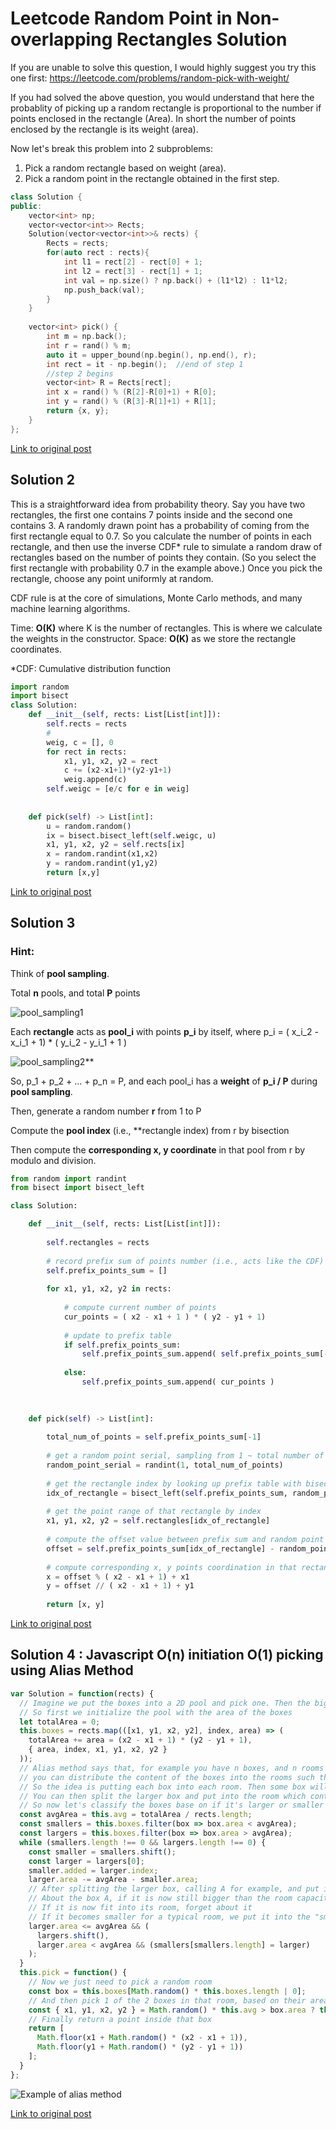 # Leetcode Random Point in Non-overlapping Rectangles Solution

If you are unable to solve this question, I would highly suggest you try this one first:
https://leetcode.com/problems/random-pick-with-weight/

If you had solved the above question, you would understand that here the probablity of picking up a random rectangle is proportional to the number if points enclosed in the rectangle (Area). In short the number of points enclosed by the rectangle is its weight (area).

Now let's break this problem into 2 subproblems:

1. Pick a random rectangle based on weight (area).
2. Pick a random point in the rectangle obtained in the first step.
```c++
class Solution {
public:
    vector<int> np;
    vector<vector<int>> Rects;
    Solution(vector<vector<int>>& rects) {
        Rects = rects;
        for(auto rect : rects){
            int l1 = rect[2] - rect[0] + 1;
            int l2 = rect[3] - rect[1] + 1;
            int val = np.size() ? np.back() + (l1*l2) : l1*l2; 
            np.push_back(val);
        }
    }
    
    vector<int> pick() {
        int m = np.back();
        int r = rand() % m;
        auto it = upper_bound(np.begin(), np.end(), r);
        int rect = it - np.begin();  //end of step 1
		//step 2 begins
        vector<int> R = Rects[rect];
        int x = rand() % (R[2]-R[0]+1) + R[0];
        int y = rand() % (R[3]-R[1]+1) + R[1];
        return {x, y};
    }
};
```
[Link to original post](https://leetcode.com/problems/random-point-in-non-overlapping-rectangles/discuss/805466/C%2B%2B-Easy-solution-with-explanation)

## Solution 2
This is a straightforward idea from probability theory. Say you have two rectangles, the first one contains 7 points inside and the second one contains 3. A randomly drawn point has a probability of coming from the first rectangle equal to 0.7. So you calculate the number of points in each rectangle, and then use the inverse CDF* rule to simulate a random draw of rectangles based on the number of points they contain. (So you select the first rectangle with probability 0.7 in the example above.) Once you pick the rectangle, choose any point uniformly at random.

CDF rule is at the core of simulations, Monte Carlo methods, and many machine learning algorithms.

Time: **O(K)** where K is the number of rectangles. This is where we calculate the weights in the constructor.
Space: **O(K)** as we store the rectangle coordinates.

*CDF: Cumulative distribution function
```python
import random
import bisect
class Solution:
    def __init__(self, rects: List[List[int]]):
        self.rects = rects
        #
        weig, c = [], 0
        for rect in rects:
            x1, y1, x2, y2 = rect
            c += (x2-x1+1)*(y2-y1+1)
            weig.append(c)
        self.weigc = [e/c for e in weig]
        
        
    def pick(self) -> List[int]:
        u = random.random()
        ix = bisect.bisect_left(self.weigc, u)
        x1, y1, x2, y2 = self.rects[ix]
        x = random.randint(x1,x2)
        y = random.randint(y1,y2)
        return [x,y]
```
[Link to original post](https://leetcode.com/problems/random-point-in-non-overlapping-rectangles/discuss/805166/Python-ProbabilityMonte-Carlo)

## Solution 3
### Hint:

Think of **pool sampling**.

Total **n** pools, and total **P** points

![pool_sampling1](images/pool_sampling1.png)

Each **rectangle** acts as **pool_i** with points **p_i** by itself,
where p_i = ( x_i_2 - x_i_1 + 1) * ( y_i_2 - y_i_1 + 1 )

![pool_sampling2](images/pool_sampling2.png)**

So, p_1 + p_2 + ... + p_n = P, and
each pool_i has a **weight** of **p_i / P** during **pool sampling**.

Then, generate a random number **r** from 1 to P

Compute the **pool index** (i.e., **rectangle index) from r by bisection

Then compute the **corresponding x, y coordinate** in that pool from r by modulo and division.
```python
from random import randint
from bisect import bisect_left

class Solution:

    def __init__(self, rects: List[List[int]]):
        
        self.rectangles = rects
        
        # record prefix sum of points number (i.e., acts like the CDF)
        self.prefix_points_sum = []
        
        for x1, y1, x2, y2 in rects:
            
            # compute current number of points
            cur_points = ( x2 - x1 + 1 ) * ( y2 - y1 + 1)
            
            # update to prefix table
            if self.prefix_points_sum:
                self.prefix_points_sum.append( self.prefix_points_sum[-1] + cur_points )
                
            else:
                self.prefix_points_sum.append( cur_points )
        
            

    def pick(self) -> List[int]:
        
        total_num_of_points = self.prefix_points_sum[-1]
        
        # get a random point serial, sampling from 1 ~ total number of points
        random_point_serial = randint(1, total_num_of_points)
        
        # get the rectangle index by looking up prefix table with bisection
        idx_of_rectangle = bisect_left(self.prefix_points_sum, random_point_serial)
        
        # get the point range of that rectangle by index
        x1, y1, x2, y2 = self.rectangles[idx_of_rectangle]
        
        # compute the offset value between prefix sum and random point serial
        offset = self.prefix_points_sum[idx_of_rectangle] - random_point_serial
        
        # compute corresponding x, y points coordination in that rectangle
        x = offset % ( x2 - x1 + 1) + x1
        y = offset // ( x2 - x1 + 1) + y1
        
        return [x, y]
```
[Link to original post](https://leetcode.com/problems/random-point-in-non-overlapping-rectangles/discuss/805166/Python-ProbabilityMonte-Carlo)

## Solution 4 : Javascript O(n) initiation O(1) picking using Alias Method
```javascript
var Solution = function(rects) {
  // Imagine we put the boxes into a 2D pool and pick one. Then the bigger box will more likely to be seen and picked
  // So first we initialize the pool with the area of the boxes
  let totalArea = 0;
  this.boxes = rects.map(([x1, y1, x2, y2], index, area) => (
    totalArea += area = (x2 - x1 + 1) * (y2 - y1 + 1),
    { area, index, x1, y1, x2, y2 }
  ));
  // Alias method says that, for example you have n boxes, and n rooms with can contain exactly the average area of the boxes,
  // you can distribute the content of the boxes into the rooms such that each room contains only content of 2 type of boxes.
  // So the idea is putting each box into each room. Then some box will be larger than the room, and some will be smaller
  // You can then split the larger box and put into the room which contains the smaller box
  // So now let's classify the boxes base on if it's larger or smaller than the room size
  const avgArea = this.avg = totalArea / rects.length;
  const smallers = this.boxes.filter(box => box.area < avgArea);
  const largers = this.boxes.filter(box => box.area > avgArea);
  while (smallers.length !== 0 && largers.length !== 0) {
    const smaller = smallers.shift();
    const larger = largers[0];
    smaller.added = larger.index;
    larger.area -= avgArea - smaller.area;
	// After splitting the larger box, calling A for example, and put into the room of the smaller box, that room is now full, and we no longer care about it
	// About the box A, if it is now still bigger than the room capacity, keep it in the "largers" stack to work with later
	// If it is now fit into its room, forget about it
	// If it becomes smaller for a typical room, we put it into the "smallers" stack to find it a new "larger boxie"
    larger.area <= avgArea && (
      largers.shift(),
      larger.area < avgArea && (smallers[smallers.length] = larger)
    );
  }
  this.pick = function() {
    // Now we just need to pick a random room
    const box = this.boxes[Math.random() * this.boxes.length | 0];
	// And then pick 1 of the 2 boxes in that room, based on their area as above
    const { x1, y1, x2, y2 } = Math.random() * this.avg > box.area ? this.boxes[box.added] : box;
	// Finally return a point inside that box
    return [
      Math.floor(x1 + Math.random() * (x2 - x1 + 1)),
      Math.floor(y1 + Math.random() * (y2 - y1 + 1))
    ];
  }
};
```

![Example of alias method](images/Example-of-alias-method_js_second_solution.png)

[Link to original post](https://leetcode.com/problems/random-point-in-non-overlapping-rectangles/discuss/805452/Javascript-O(n)-initiation-O(1)-picking-using-Alias-Method)